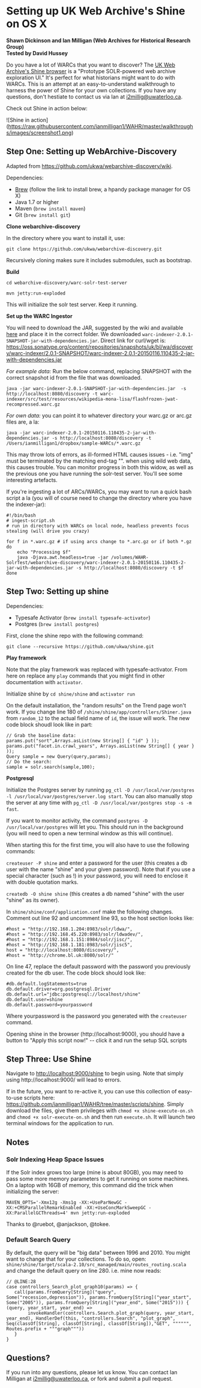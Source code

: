 # Setting up UK Web Archive's Shine on OS X
**Shawn Dickinson and Ian Milligan (Web Archives for Historical Research Group)**  
**Tested by David Hussey**

Do you have a lot of WARCs that you want to discover? The [UK Web Archive's Shine browser](https://github.com/ukwa/shine) is a "Prototype SOLR-powered web archive exploration UI." It's perfect for what historians might want to do with WARCs. This is an attempt at an easy-to-understand walkthrough to harness the power of Shine for your own collections. If you have any questions, don't hestiate to contact us via Ian at [i2millig@uwaterloo.ca](i2millig@uwaterloo.ca). 

Check out Shine in action below:

![Shine in action]
(https://raw.githubusercontent.com/ianmilligan1/WAHR/master/walkthroughs/images/screenshot1.png)

## Step One: Setting up WebArchive-Discovery

Adapted from https://github.com/ukwa/webarchive-discovery/wiki. 

Dependencies:
- [Brew](http://brew.sh) (follow the link to install brew, a hpandy package manager for OS X)
- Java 1.7 or higher
- Maven (`brew install maven`)
- Git (`brew install git`)

**Clone webarchive-discovery**

In the directory where you want to install it, use:

`git clone https://github.com/ukwa/webarchive-discovery.git`

Recursively cloning makes sure it includes submodules, such as bootstrap.

**Build**

`cd webarchive-discovery/warc-solr-test-server`

`mvn jetty:run-exploded`

This will initialize the solr test server. Keep it running.

**Set up the WARC Ingestor**

You will need to download the JAR, suggested by the wiki and available [here](https://oss.sonatype.org/content/repositories/snapshots/uk/bl/wa/discovery/warc-indexer/2.0.1-SNAPSHOT/) and place it in the correct folder. We downloaded `warc-indexer-2.0.1-SNAPSHOT-jar-with-dependencies.jar`. Direct link for curl/wget is: <https://oss.sonatype.org/content/repositories/snapshots/uk/bl/wa/discovery/warc-indexer/2.0.1-SNAPSHOT/warc-indexer-2.0.1-20150116.110435-2-jar-with-dependencies.jar>

*For example data:* Run the below command, replacing SNAPSHOT with the correct snapshot id from the file that was downloaded.

```
java -jar warc-indexer-2.0.1-SNAPSHOT-jar-with-dependencies.jar  -s http://localhost:8080/discovery -t warc-indexer/src/test/resources/wikipedia-mona-lisa/flashfrozen-jwat-recompressed.warc.gz
```

*For own data:* you can point it to whatever directory your warc.gz or arc.gz files are, a la:

```
java -jar warc-indexer-2.0.1-20150116.110435-2-jar-with-dependencies.jar -s http://localhost:8080/discovery -t /Users/ianmilligan1/dropbox/sample-WARCs/*.warc.gz
```

This may throw lots of errors, as ill-formed HTML causes issues - i.e. "img" must be terminated by the matching end-tag "</img>". when using wild web data, this causes trouble. You can monitor progress in both this widow, as well as the previous one you have running the solr-test server. You'll see some interesting artefacts.

If you're ingesting a lot of ARCs/WARCs, you may want to run a quick bash script a la (you will of course need to change the directory where you have the indexer-jar):

```
#!/bin/bash
# ingest-script.sh
# run in directory with WARCs on local node, headless prevents focus stealing (will drive you crazy)

for f in *.warc.gz # if using arcs change to *.arc.gz or if both *.gz
do
	echo "Processing $f"
	java -Djava.awt.headless=true -jar /volumes/WAHR-SolrTest/webarchive-discovery/warc-indexer-2.0.1-20150116.110435-2-jar-with-dependencies.jar -s http://localhost:8080/discovery -t $f
done
```
## Step Two: Setting up shine

Dependencies:
- Typesafe Activator (`brew install typesafe-activator`)
- Postgres (`brew install postgres`)

First, clone the shine repo with the following command:

```
git clone --recursive https://github.com/ukwa/shine.git
```

**Play framework**

Note that the play framework was replaced with typesafe-activator. From here on replace any `play` commands that you might find in other documentation with `activator`.

Initialize shine by `cd shine/shine` and `activator run`

On the default installation, the "random results" on the Trend page won't work. If you change line 180 of `/shine/shine/app/controllers/Shiner.java` from `random_12` to the actual field name of `id`, the issue will work. The new code block shoudl look like in part:

```
// Grab the baseline data:
params.put("sort",Arrays.asList(new String[] { "id" } ));
params.put("facet.in.crawl_years", Arrays.asList(new String[] { year } ));
Query sample = new Query(query,params);
// Do the search:
sample = solr.search(sample,100);
```

**Postgresql**

Initialize the Postgres server by running `pg_ctl -D /usr/local/var/postgres -l /usr/local/var/postgres/server.log start`. You can also manually stop the server at any time with `pg_ctl -D /usr/local/var/postgres stop -s -m fast`. 

If you want to monitor activity, the command `postgres -D /usr/local/var/postgres` will let you. This should run in the background (you will need to open a new terminal window as this will continue). 

When starting this for the first time, you will also have to use the following commands:

`createuser -P shine` and enter a password for the user (this creates a db user with the name "shine" and your given password). Note that if you use a special character (such as !) in your password, you will need to enclose it with double quotation marks.

`createdb -O shine shine` (this creates a db named "shine" with the user "shine" as its owner).

In `shine/shine/conf/application.conf` make the following changes. Comment out line 92 and uncomment line 93, so the host section looks like:

```
#host = "http://192.168.1.204:8983/solr/ldwa/",
#host = "http://192.168.45.220:8983/solr/ldwadev/",
#host = "http://192.168.1.151:8984/solr/jisc/",
#host = "http://192.168.1.181:8983/solr/jisc5",
host = "http://localhost:8080/discovery/",
#host = "http://chrome.bl.uk:8080/solr/"
```

On line 47, replace the default password with the password you previously created for the db user. The code block should look like:

```
#db.default.logStatements=true
db.default.driver=org.postgresql.Driver
db.default.url="jdbc:postgresql://localhost/shine"
db.default.user=shine
db.default.password=yourpassword
```

Where yourpassword is the password you generated with the `createuser` command.

Opening shine in the browser (http://localhost:9000), you should have a button to "Apply this script now!" -- click it and run the setup SQL scripts

## Step Three: Use Shine

Navigate to <http://localhost:9000/shine> to begin using. Note that simply using http://localhost:9000/ will lead to errors. 

If in the future, you want to re-active it, you can use this collection of easy-to-use scripts here: <https://github.com/ianmilligan1/WAHR/tree/master/scripts/shine>. Simply download the files, give them privileges with `chmod +x shine-execute-on.sh` and `chmod +x solr-execute-on.sh` and then run `execute.sh`. It will launch two terminal windows for the application to run.

## Notes

### Solr Indexing Heap Space Issues

If the Solr index grows too large (mine is about 80GB), you may need to pass some more memory parameters to get it running on some machines. On a laptop with 16GB of memory, this command did the trick when initializing the server:

```
MAVEN_OPTS='-Xmx12g -Xms1g -XX:+UseParNewGC -XX:+CMSParallelRemarkEnabled -XX:+UseConcMarkSweepGC -XX:ParallelGCThreads=4' mvn jetty:run-exploded
```

Thanks to @ruebot, @anjackson, @tokee.

### Default Search Query

By default, the query will be "big data" between 1996 and 2010. You might want to change that for your collections. To do so, open: `shine/shine/target/scala-2.10/src_managed/main/routes_routing.scala` and change the default query on line 280. i.e. mine now reads:

```
// @LINE:28
case controllers_Search_plot_graph10(params) => {
   call(params.fromQuery[String]("query", Some("recession,depression")), params.fromQuery[String]("year_start", Some("2005")), params.fromQuery[String]("year_end", Some("2015"))) { (query, year_start, year_end) =>
        invokeHandler(controllers.Search.plot_graph(query, year_start, year_end), HandlerDef(this, "controllers.Search", "plot_graph", Seq(classOf[String], classOf[String], classOf[String]),"GET", """""", Routes.prefix + """graph"""))
   }
}
```

## Questions?

If you run into any questions, please let us know. You can contact Ian Milligan at <i2millig@uwaterloo.ca>, or fork and submit a pull request.